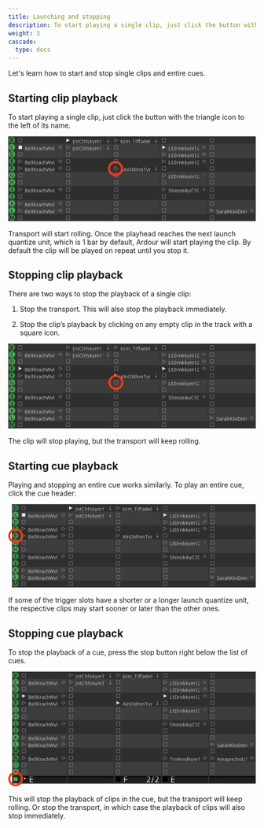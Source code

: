 ```yaml
---
title: Launching and stopping
description: To start playing a single clip, just click the button with the triangle icon to the left of its name
weight: 3
cascade:
  type: docs
---
```


Let's learn how to start and stop single clips and entire cues.

<!-- {{< details title="Video" >}}

{{< youtube EaNW104iEkM >}}

{{< /details >}}
 -->

## Starting clip playback

To start playing a single clip, just click the button with the triangle icon to the left of its name.

![launch from grid](en/launch-from-grid.png)

Transport will start rolling. Once the playhead reaches the next launch quantize unit, which is 1 bar by default, Ardour will start playing the clip. By default the clip will be played on repeat until you stop it.

## Stopping clip playback

There are two ways to stop the playback of a single clip:

1. Stop the transport. This will also stop the playback immediately.

2. Stop the clip’s playback by clicking on any empty clip in the track with a square icon.

![Stopping from grid](en/stop-from-grid.png)

The clip will stop playing, but the transport will keep rolling.

## Starting cue playback

Playing and stopping an entire cue works similarly. To play an entire cue, click the cue header:

![Launch entire cue](en/launch-entire-cue.png)

If some of the trigger slots have a shorter or a longer launch quantize unit, the respective clips may start sooner or later than the other ones.

## Stopping cue playback

To stop the playback of a cue, press the stop button right below the list of cues.

![Stop entire cue](en/stop-entire-cue.png)

This will stop the playback of clips in the cue, but the transport will keep rolling. Or stop the transport, in which case the playback of clips will also stop immediately.